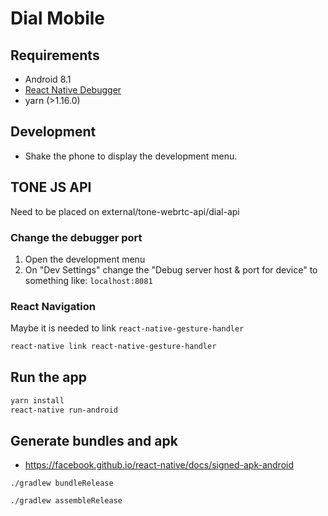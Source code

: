 # Dial Mobile

## Requirements

- Android 8.1
- [React Native Debugger](https://github.com/jhen0409/react-native-debugger)
- yarn (>1.16.0)

## Development

- Shake the phone to display the development menu.


## TONE JS API

Need to be placed on external/tone-webrtc-api/dial-api

### Change the debugger port

1. Open the development menu
2. On "Dev Settings" change the "Debug server
host & port for device" to something like:
`localhost:8081`

### React Navigation

Maybe it is needed to link `react-native-gesture-handler`

```bash
react-native link react-native-gesture-handler
```

## Run the app

```bash
yarn install
react-native run-android
```

## Generate bundles and apk

- https://facebook.github.io/react-native/docs/signed-apk-android

```
./gradlew bundleRelease
```

```
./gradlew assembleRelease
```
